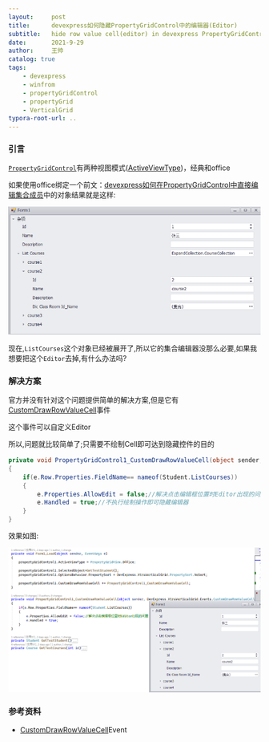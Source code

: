 ```yaml
---
layout:     post
title:      devexpress如何隐藏PropertyGridControl中的编辑器(Editor)
subtitle:   hide row value cell(editor) in devexpress PropertyGridControl(VerticalGrid)
date:       2021-9-29
author:     王帅
catalog: true
tags:
    - devexpress
    - winfrom
    - propertyGridControl
    - propertyGrid
    - VerticalGrid
typora-root-url: ..
---
```


### 引言

[`PropertyGridControl`](https://docs.devexpress.com/WindowsForms/119885/controls-and-libraries/property-grid)有两种视图模式([ActiveViewType](https://docs.devexpress.com/WindowsForms/DevExpress.XtraVerticalGrid.PropertyGridControl.ActiveViewType))，经典和office

如果使用office绑定一个前文：[devexpress如何在PropertyGridControl中直接编辑集合成员](/2021/09/26/devexpress如何在PropertyGridControl中直接编辑集合成员/)中的对象结果就是这样:

![office view](/img/dev_PropertyGridControl_customCollectionExpand_officeView.png)

现在,`ListCourses`这个对象已经被展开了,所以它的集合编辑器没那么必要,如果我想要把这个`Editor`去掉,有什么办法吗?

### 解决方案

官方并没有针对这个问题提供简单的解决方案,但是它有[CustomDrawRowValueCell](https://docs.devexpress.com/WindowsForms/DevExpress.XtraVerticalGrid.VGridControlBase.CustomDrawRowValueCell)事件

这个事件可以自定义Editor

所以,问题就比较简单了;只需要不绘制Cell即可达到隐藏控件的目的

```c#
private void PropertyGridControl1_CustomDrawRowValueCell(object sender, DevExpress.XtraVerticalGrid.Events.CustomDrawRowValueCellEventArgs e)
{
    if(e.Row.Properties.FieldName== nameof(Student.ListCourses))
    {
        e.Properties.AllowEdit = false;//解决点击编辑框位置时Editor出现的问题
        e.Handled = true;//不执行绘制操作即可隐藏编辑器
    }
}
```

效果如图:

![hide collection editor](/img/dev_PropertyGridControl_hideCollection_officeView.png)

### 参考资料

* [CustomDrawRowValueCell](https://docs.devexpress.com/WindowsForms/DevExpress.XtraVerticalGrid.VGridControlBase.CustomDrawRowValueCell)Event

